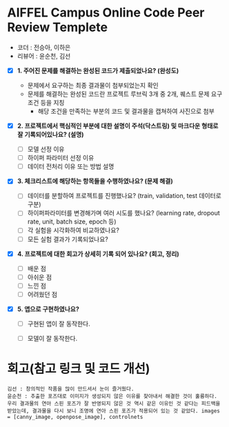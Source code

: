 # AIFFEL Campus Online Code Peer Review Templete
- 코더 : 전승아, 이하은
- 리뷰어 : 윤순천, 김선


- [x]  **1. 주어진 문제를 해결하는 완성된 코드가 제출되었나요? (완성도)**
    - 문제에서 요구하는 최종 결과물이 첨부되었는지 확인
    - 문제를 해결하는 완성된 코드란 프로젝트 루브릭 3개 중 2개, 
    퀘스트 문제 요구조건 등을 지칭
        - 해당 조건을 만족하는 부분의 코드 및 결과물을 캡쳐하여 사진으로 첨부

- [x]  **2. 프로젝트에서 핵심적인 부분에 대한 설명이 주석(닥스트링) 및 마크다운 형태로 잘 기록되어있나요? (설명)**
    - [ ]  모델 선정 이유
    - [ ]  하이퍼 파라미터 선정 이유
    - [ ]  데이터 전처리 이유 또는 방법 설명

- [x]  **3. 체크리스트에 해당하는 항목들을 수행하였나요? (문제 해결)**
    - [ ]  데이터를 분할하여 프로젝트를 진행했나요? (train, validation, test 데이터로 구분)
    - [ ]  하이퍼파라미터를 변경해가며 여러 시도를 했나요? (learning rate, dropout rate, unit, batch size, epoch 등)
    - [ ]  각 실험을 시각화하여 비교하였나요?
    - [ ]  모든 실험 결과가 기록되었나요?

- [x]  **4. 프로젝트에 대한 회고가 상세히 기록 되어 있나요? (회고, 정리)**
    - [ ]  배운 점
    - [ ]  아쉬운 점
    - [ ]  느낀 점
    - [ ]  어려웠던 점

- [x]  **5.  앱으로 구현하였나요?**
    - [ ]  구현된 앱이 잘 동작한다.
    - [ ]  모델이 잘 동작한다.
  

# 회고(참고 링크 및 코드 개선)
```
김선 : 창의적인 작품을 많이 만드셔서 눈이 즐거웠다.
윤순천 : 추출한 포즈대로 이미지가 생성되지 않은 이유를 찾아내서 해결한 것이 훌륭하다. 우리 결과물의 연아 스핀 포즈가 잘 반영되지 않은 것 역시 같은 이유인 것 같다는 피드백을 받았는데, 결과물을 다시 보니 조명에 연아 스핀 포즈가 적용되어 있는 것 같았다. images = [canny_image, openpose_image], controlnets
```
